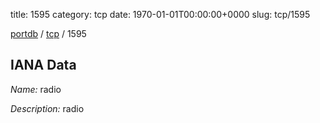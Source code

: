 title: 1595
category: tcp
date: 1970-01-01T00:00:00+0000
slug: tcp/1595

[portdb](/) / [tcp](/category/tcp.html) / 1595


## IANA Data

_Name:_ radio

_Description:_ radio

